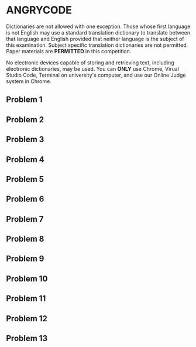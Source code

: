# ANGRYCODE

Dictionaries are not allowed with one exception. Those whose first language is not English may use a standard translation dictionary to translate between that language and English provided that neither language is the subject of this examination. Subject specific translation
dictionaries are not permitted.
Paper materials are **PERMITTED** in this competition.

No electronic devices capable of storing and retrieving text, including electronic dictionaries, may be used.
You can **ONLY** use Chrome, Virual Studio Code, Terminal on university's computer, and use our Online Judge system in Chrome.

## Problem 1

## Problem 2

## Problem 3

## Problem 4

## Problem 5

## Problem 6

## Problem 7

## Problem 8

## Problem 9

## Problem 10

## Problem 11

## Problem 12

## Problem 13
